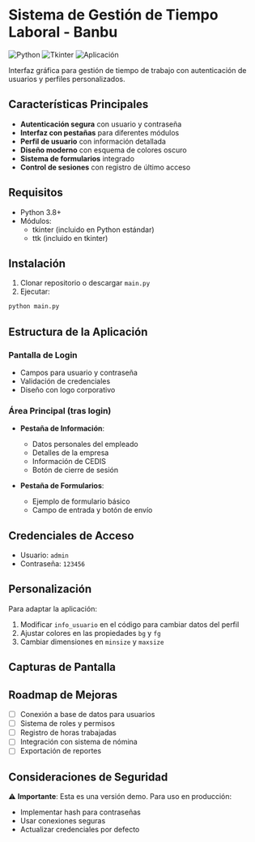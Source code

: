 # Sistema de Gestión de Tiempo Laboral - Banbu

![Python](https://img.shields.io/badge/Python-3.8%2B-blue) ![Tkinter](https://img.shields.io/badge/Tkinter-GUI%20Toolkit-green) ![Aplicación](https://img.shields.io/badge/Aplicación-Desktop-yellow)

Interfaz gráfica para gestión de tiempo de trabajo con autenticación de usuarios y perfiles personalizados.

## Características Principales

- **Autenticación segura** con usuario y contraseña
- **Interfaz con pestañas** para diferentes módulos
- **Perfil de usuario** con información detallada
- **Diseño moderno** con esquema de colores oscuro
- **Sistema de formularios** integrado
- **Control de sesiones** con registro de último acceso

## Requisitos

- Python 3.8+
- Módulos:
  - tkinter (incluido en Python estándar)
  - ttk (incluido en tkinter)

## Instalación

1. Clonar repositorio o descargar `main.py`
2. Ejecutar:
```bash
python main.py
```

## Estructura de la Aplicación

### Pantalla de Login
- Campos para usuario y contraseña
- Validación de credenciales
- Diseño con logo corporativo

### Área Principal (tras login)
- **Pestaña de Información**:
  - Datos personales del empleado
  - Detalles de la empresa
  - Información de CEDIS
  - Botón de cierre de sesión

- **Pestaña de Formularios**:
  - Ejemplo de formulario básico
  - Campo de entrada y botón de envío

## Credenciales de Acceso
- Usuario: `admin`
- Contraseña: `123456`

## Personalización

Para adaptar la aplicación:
1. Modificar `info_usuario` en el código para cambiar datos del perfil
2. Ajustar colores en las propiedades `bg` y `fg`
3. Cambiar dimensiones en `minsize` y `maxsize`

## Capturas de Pantalla

<!-- Incluir imágenes del login y pantalla principal -->

## Roadmap de Mejoras

- [ ] Conexión a base de datos para usuarios
- [ ] Sistema de roles y permisos
- [ ] Registro de horas trabajadas
- [ ] Integración con sistema de nómina
- [ ] Exportación de reportes

## Consideraciones de Seguridad

⚠️ **Importante**: Esta es una versión demo. Para uso en producción:
- Implementar hash para contraseñas
- Usar conexiones seguras
- Actualizar credenciales por defecto